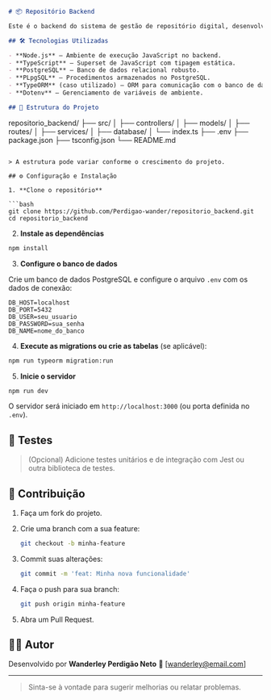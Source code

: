 ```markdown
# 📦 Repositório Backend

Este é o backend do sistema de gestão de repositório digital, desenvolvido em Node.js com TypeScript e PostgreSQL. O objetivo é permitir o armazenamento, gestão e recuperação de documentos de forma segura e eficiente.

## 🛠️ Tecnologias Utilizadas

- **Node.js** – Ambiente de execução JavaScript no backend.
- **TypeScript** – Superset de JavaScript com tipagem estática.
- **PostgreSQL** – Banco de dados relacional robusto.
- **PLpgSQL** – Procedimentos armazenados no PostgreSQL.
- **TypeORM** (caso utilizado) – ORM para comunicação com o banco de dados.
- **Dotenv** – Gerenciamento de variáveis de ambiente.

## 📁 Estrutura do Projeto

```

repositorio\_backend/
├── src/
│   ├── controllers/
│   ├── models/
│   ├── routes/
│   ├── services/
│   ├── database/
│   └── index.ts
├── .env
├── package.json
├── tsconfig.json
└── README.md

````

> A estrutura pode variar conforme o crescimento do projeto.

## ⚙️ Configuração e Instalação

1. **Clone o repositório**

```bash
git clone https://github.com/Perdigao-wander/repositorio_backend.git
cd repositorio_backend
````

2. **Instale as dependências**

```bash
npm install
```

3. **Configure o banco de dados**

Crie um banco de dados PostgreSQL e configure o arquivo `.env` com os dados de conexão:

```env
DB_HOST=localhost
DB_PORT=5432
DB_USER=seu_usuario
DB_PASSWORD=sua_senha
DB_NAME=nome_do_banco
```

4. **Execute as migrations ou crie as tabelas** (se aplicável):

```bash
npm run typeorm migration:run
```

5. **Inicie o servidor**

```bash
npm run dev
```

O servidor será iniciado em `http://localhost:3000` (ou porta definida no `.env`).

## 🧪 Testes

> (Opcional) Adicione testes unitários e de integração com Jest ou outra biblioteca de testes.

## 📄 Contribuição

1. Faça um fork do projeto.
2. Crie uma branch com a sua feature:

   ```bash
   git checkout -b minha-feature
   ```
3. Commit suas alterações:

   ```bash
   git commit -m 'feat: Minha nova funcionalidade'
   ```
4. Faça o push para sua branch:

   ```bash
   git push origin minha-feature
   ```
5. Abra um Pull Request.

## 👨‍💻 Autor

Desenvolvido por **Wanderley Perdigão Neto**
📧 \[[wanderley@email.com](mailto:oliveirawander1998@email.com)]

---

> Sinta-se à vontade para sugerir melhorias ou relatar problemas.
```
